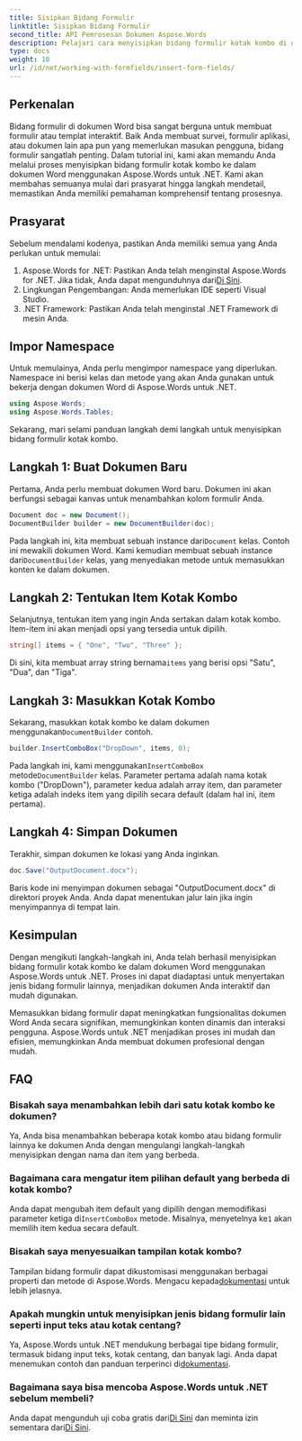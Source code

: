 ```yaml
---
title: Sisipkan Bidang Formulir
linktitle: Sisipkan Bidang Formulir
second_title: API Pemrosesan Dokumen Aspose.Words
description: Pelajari cara menyisipkan bidang formulir kotak kombo di dokumen Word menggunakan Aspose.Words untuk .NET dengan panduan langkah demi langkah kami yang terperinci.
type: docs
weight: 10
url: /id/net/working-with-formfields/insert-form-fields/
---
```

## Perkenalan

Bidang formulir di dokumen Word bisa sangat berguna untuk membuat formulir atau templat interaktif. Baik Anda membuat survei, formulir aplikasi, atau dokumen lain apa pun yang memerlukan masukan pengguna, bidang formulir sangatlah penting. Dalam tutorial ini, kami akan memandu Anda melalui proses menyisipkan bidang formulir kotak kombo ke dalam dokumen Word menggunakan Aspose.Words untuk .NET. Kami akan membahas semuanya mulai dari prasyarat hingga langkah mendetail, memastikan Anda memiliki pemahaman komprehensif tentang prosesnya.

## Prasyarat

Sebelum mendalami kodenya, pastikan Anda memiliki semua yang Anda perlukan untuk memulai:

1.  Aspose.Words for .NET: Pastikan Anda telah menginstal Aspose.Words for .NET. Jika tidak, Anda dapat mengunduhnya dari[Di Sini](https://releases.aspose.com/words/net/).
2. Lingkungan Pengembangan: Anda memerlukan IDE seperti Visual Studio.
3. .NET Framework: Pastikan Anda telah menginstal .NET Framework di mesin Anda.

## Impor Namespace

Untuk memulainya, Anda perlu mengimpor namespace yang diperlukan. Namespace ini berisi kelas dan metode yang akan Anda gunakan untuk bekerja dengan dokumen Word di Aspose.Words untuk .NET.

```csharp
using Aspose.Words;
using Aspose.Words.Tables;
```

Sekarang, mari selami panduan langkah demi langkah untuk menyisipkan bidang formulir kotak kombo.

## Langkah 1: Buat Dokumen Baru

Pertama, Anda perlu membuat dokumen Word baru. Dokumen ini akan berfungsi sebagai kanvas untuk menambahkan kolom formulir Anda.


```csharp
Document doc = new Document();
DocumentBuilder builder = new DocumentBuilder(doc);
```

 Pada langkah ini, kita membuat sebuah instance dari`Document` kelas. Contoh ini mewakili dokumen Word. Kami kemudian membuat sebuah instance dari`DocumentBuilder` kelas, yang menyediakan metode untuk memasukkan konten ke dalam dokumen.

## Langkah 2: Tentukan Item Kotak Kombo

Selanjutnya, tentukan item yang ingin Anda sertakan dalam kotak kombo. Item-item ini akan menjadi opsi yang tersedia untuk dipilih.

```csharp
string[] items = { "One", "Two", "Three" };
```

 Di sini, kita membuat array string bernama`items` yang berisi opsi "Satu", "Dua", dan "Tiga".

## Langkah 3: Masukkan Kotak Kombo

 Sekarang, masukkan kotak kombo ke dalam dokumen menggunakan`DocumentBuilder` contoh.

```csharp
builder.InsertComboBox("DropDown", items, 0);
```

 Pada langkah ini, kami menggunakan`InsertComboBox` metode`DocumentBuilder` kelas. Parameter pertama adalah nama kotak kombo ("DropDown"), parameter kedua adalah array item, dan parameter ketiga adalah indeks item yang dipilih secara default (dalam hal ini, item pertama).

## Langkah 4: Simpan Dokumen

Terakhir, simpan dokumen ke lokasi yang Anda inginkan.

```csharp
doc.Save("OutputDocument.docx");
```

Baris kode ini menyimpan dokumen sebagai "OutputDocument.docx" di direktori proyek Anda. Anda dapat menentukan jalur lain jika ingin menyimpannya di tempat lain.

## Kesimpulan

Dengan mengikuti langkah-langkah ini, Anda telah berhasil menyisipkan bidang formulir kotak kombo ke dalam dokumen Word menggunakan Aspose.Words untuk .NET. Proses ini dapat diadaptasi untuk menyertakan jenis bidang formulir lainnya, menjadikan dokumen Anda interaktif dan mudah digunakan.

Memasukkan bidang formulir dapat meningkatkan fungsionalitas dokumen Word Anda secara signifikan, memungkinkan konten dinamis dan interaksi pengguna. Aspose.Words untuk .NET menjadikan proses ini mudah dan efisien, memungkinkan Anda membuat dokumen profesional dengan mudah.

## FAQ

### Bisakah saya menambahkan lebih dari satu kotak kombo ke dokumen?

Ya, Anda bisa menambahkan beberapa kotak kombo atau bidang formulir lainnya ke dokumen Anda dengan mengulangi langkah-langkah menyisipkan dengan nama dan item yang berbeda.

### Bagaimana cara mengatur item pilihan default yang berbeda di kotak kombo?

Anda dapat mengubah item default yang dipilih dengan memodifikasi parameter ketiga di`InsertComboBox` metode. Misalnya, menyetelnya ke`1` akan memilih item kedua secara default.

### Bisakah saya menyesuaikan tampilan kotak kombo?

 Tampilan bidang formulir dapat dikustomisasi menggunakan berbagai properti dan metode di Aspose.Words. Mengacu kepada[dokumentasi](https://reference.aspose.com/words/net/) untuk lebih jelasnya.

### Apakah mungkin untuk menyisipkan jenis bidang formulir lain seperti input teks atau kotak centang?

 Ya, Aspose.Words untuk .NET mendukung berbagai tipe bidang formulir, termasuk bidang input teks, kotak centang, dan banyak lagi. Anda dapat menemukan contoh dan panduan terperinci di[dokumentasi](https://reference.aspose.com/words/net/).

### Bagaimana saya bisa mencoba Aspose.Words untuk .NET sebelum membeli?

 Anda dapat mengunduh uji coba gratis dari[Di Sini](https://releases.aspose.com/) dan meminta izin sementara dari[Di Sini](https://purchase.aspose.com/temporary-license/).